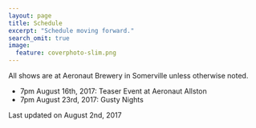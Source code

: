 ```yaml
---
layout: page
title: Schedule
excerpt: "Schedule moving forward."
search_omit: true
image:
  feature: coverphoto-slim.png
---
```


All shows are at Aeronaut Brewery in Somerville unless otherwise noted.

<ul class="post-list">
  <li>7pm August 16th, 2017: Teaser Event at Aeronaut Allston</li>
  <li>7pm August 23rd, 2017: Gusty Nights</li>
</ul>

Last updated on August 2nd, 2017